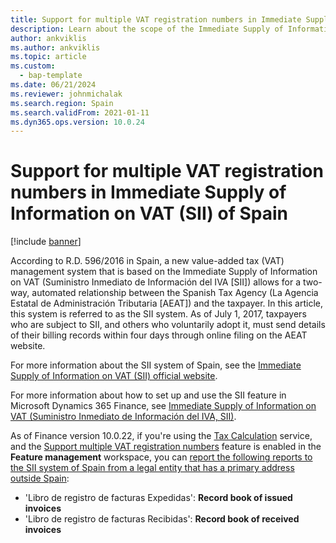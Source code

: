 ```yaml
---
title: Support for multiple VAT registration numbers in Immediate Supply of Information on VAT (SII) of Spain
description: Learn about the scope of the Immediate Supply of Information on VAT feature of Spain to support multiple VAT registration numbers.
author: ankviklis
ms.author: ankviklis
ms.topic: article
ms.custom: 
  - bap-template
ms.date: 06/21/2024
ms.reviewer: johnmichalak
ms.search.region: Spain
ms.search.validFrom: 2021-01-11
ms.dyn365.ops.version: 10.0.24
---
```


# Support for multiple VAT registration numbers in Immediate Supply of Information on VAT (SII) of Spain

[!include [banner](../../includes/banner.md)]

According to R.D. 596/2016 in Spain, a new value-added tax (VAT) management system that is based on the Immediate Supply of Information on VAT (Suministro Inmediato de Información del IVA \[SII\]) allows for a two-way, automated relationship between the Spanish Tax Agency (La Agencia Estatal de Administración Tributaria \[AEAT\]) and the taxpayer. In this article, this system is referred to as the SII system. As of July 1, 2017, taxpayers who are subject to SII, and others who voluntarily adopt it, must send details of their billing records within four days through online filing on the AEAT website.

For more information about the SII system of Spain, see the [Immediate Supply of Information on VAT (SII) official website](https://sede.agenciatributaria.gob.es/Sede/ayuda/manuales-videos-folletos/manuales-practicos/manual-gran-empresa/que-consecuencias-tiene-perder-condicion-empresa/suministro-inmediato-informacion-iva.html).

For more information about how to set up and use the SII feature in Microsoft Dynamics 365 Finance, see [Immediate Supply of Information on VAT (Suministro Inmediato de Información del IVA, SII)](emea-esp-sii.md).

As of Finance version 10.0.22, if you're using the [Tax Calculation](../global/global-tax-calcuation-service-overview.md) service, and the [Support multiple VAT registration numbers](../global/emea-multiple-vat-registration-numbers.md) feature is enabled in the **Feature management** workspace, you can [report the following reports to the SII system of Spain from a legal entity that has a primary address outside Spain](emea-esp-sii.md#multiple-vat):

- 'Libro de registro de facturas Expedidas': **Record book of issued invoices**
- 'Libro de registro de facturas Recibidas': **Record book of received invoices**
